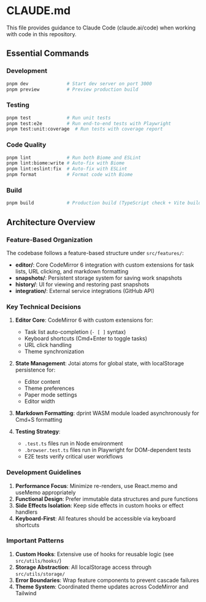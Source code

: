 # CLAUDE.md

This file provides guidance to Claude Code (claude.ai/code) when working with code in this repository.

## Essential Commands

### Development
```bash
pnpm dev              # Start dev server on port 3000
pnpm preview          # Preview production build
```

### Testing
```bash
pnpm test             # Run unit tests
pnpm test:e2e         # Run end-to-end tests with Playwright
pnpm test:unit:coverage  # Run tests with coverage report
```

### Code Quality
```bash
pnpm lint             # Run both Biome and ESLint
pnpm lint:biome:write # Auto-fix with Biome
pnpm lint:eslint:fix  # Auto-fix with ESLint
pnpm format           # Format code with Biome
```

### Build
```bash
pnpm build            # Production build (TypeScript check + Vite build)
```

## Architecture Overview

### Feature-Based Organization
The codebase follows a feature-based structure under `src/features/`:
- **editor/**: Core CodeMirror 6 integration with custom extensions for task lists, URL clicking, and markdown formatting
- **snapshots/**: Persistent storage system for saving work snapshots
- **history/**: UI for viewing and restoring past snapshots
- **integration/**: External service integrations (GitHub API)

### Key Technical Decisions

1. **Editor Core**: CodeMirror 6 with custom extensions for:
   - Task list auto-completion (`- [ ]` syntax)
   - Keyboard shortcuts (Cmd+Enter to toggle tasks)
   - URL click handling
   - Theme synchronization

2. **State Management**: Jotai atoms for global state, with localStorage persistence for:
   - Editor content
   - Theme preferences
   - Paper mode settings
   - Editor width

3. **Markdown Formatting**: dprint WASM module loaded asynchronously for Cmd+S formatting

4. **Testing Strategy**:
   - `.test.ts` files run in Node environment
   - `.browser.test.ts` files run in Playwright for DOM-dependent tests
   - E2E tests verify critical user workflows

### Development Guidelines

1. **Performance Focus**: Minimize re-renders, use React.memo and useMemo appropriately
2. **Functional Design**: Prefer immutable data structures and pure functions
3. **Side Effects Isolation**: Keep side effects in custom hooks or effect handlers
4. **Keyboard-First**: All features should be accessible via keyboard shortcuts

### Important Patterns

1. **Custom Hooks**: Extensive use of hooks for reusable logic (see `src/utils/hooks/`)
2. **Storage Abstraction**: All localStorage access through `src/utils/storage/`
3. **Error Boundaries**: Wrap feature components to prevent cascade failures
4. **Theme System**: Coordinated theme updates across CodeMirror and Tailwind